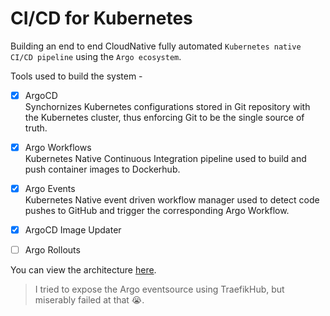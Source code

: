 # CI/CD for Kubernetes
Building an end to end CloudNative fully automated `Kubernetes native CI/CD pipeline` using the `Argo ecosystem`.

Tools used to build the system -

* [x] ArgoCD \
    Synchornizes Kubernetes configurations stored in Git repository with the Kubernetes cluster, thus enforcing Git to be the single source of truth.

* [x] Argo Workflows \
    Kubernetes Native Continuous Integration pipeline used to build and push container images to Dockerhub.

* [x] Argo Events \
    Kubernetes Native event driven workflow manager used to detect code pushes to GitHub and trigger the corresponding Argo Workflow.

* [x] ArgoCD Image Updater

* [ ] Argo Rollouts

You can view the architecture [here](./architecture.drawio).

> I tried to expose the Argo eventsource using TraefikHub, but miserably failed at that 😭.